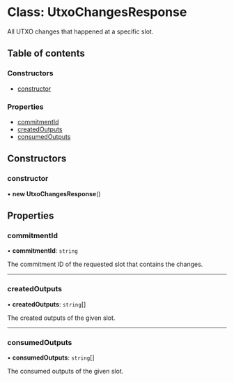 # Class: UtxoChangesResponse

All UTXO changes that happened at a specific slot.

## Table of contents

### Constructors

- [constructor](UtxoChangesResponse.md#constructor)

### Properties

- [commitmentId](UtxoChangesResponse.md#commitmentid)
- [createdOutputs](UtxoChangesResponse.md#createdoutputs)
- [consumedOutputs](UtxoChangesResponse.md#consumedoutputs)

## Constructors

### constructor

• **new UtxoChangesResponse**()

## Properties

### commitmentId

• **commitmentId**: `string`

The commitment ID of the requested slot that contains the changes.

___

### createdOutputs

• **createdOutputs**: `string`[]

The created outputs of the given slot.

___

### consumedOutputs

• **consumedOutputs**: `string`[]

The consumed outputs of the given slot.

